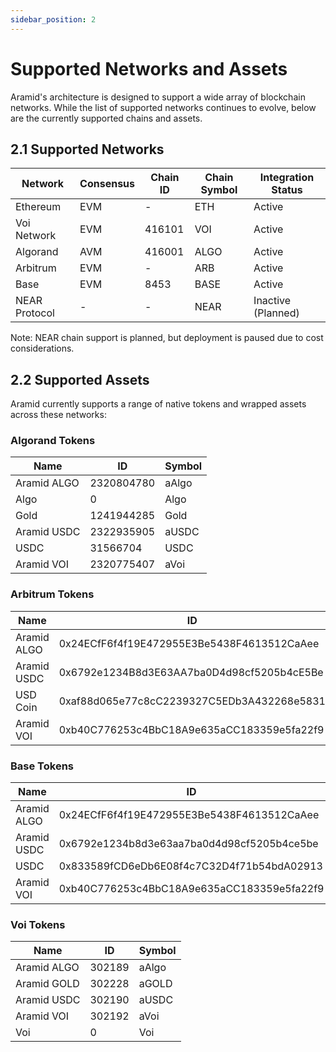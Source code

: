 ```yaml
---
sidebar_position: 2
---
```


# Supported Networks and Assets

Aramid's architecture is designed to support a wide array of blockchain networks. While the list of supported networks continues to evolve, below are the currently supported chains and assets.

## 2.1 Supported Networks

| Network       | Consensus | Chain ID | Chain Symbol | Integration Status |
|---------------|-----------|----------|--------------|-------------------|
| Ethereum      | EVM       | -        | ETH          | Active            |
| Voi Network   | EVM       | 416101   | VOI          | Active            |
| Algorand      | AVM       | 416001   | ALGO         | Active            |
| Arbitrum      | EVM       | -        | ARB          | Active            |
| Base          | EVM       | 8453     | BASE         | Active            |
| NEAR Protocol | -         | -        | NEAR         | Inactive (Planned)|

Note: NEAR chain support is planned, but deployment is paused due to cost considerations.

## 2.2 Supported Assets

Aramid currently supports a range of native tokens and wrapped assets across these networks:

### Algorand Tokens

| Name        | ID         | Symbol |
|-------------|------------|--------|
| Aramid ALGO | 2320804780 | aAlgo  |
| Algo        | 0          | Algo   |
| Gold        | 1241944285 | Gold   |
| Aramid USDC | 2322935905 | aUSDC  |
| USDC        | 31566704   | USDC   |
| Aramid VOI  | 2320775407 | aVoi   |

### Arbitrum Tokens

| Name        | ID                                         | Symbol |
|-------------|-------------------------------------------|--------|
| Aramid ALGO | 0x24ECfF6f4f19E472955E3Be5438F4613512CaAee | aAlgo  |
| Aramid USDC | 0x6792e1234B8d3E63AA7ba0D4d98cf5205b4cE5Be | aUSDC  |
| USD Coin    | 0xaf88d065e77c8cC2239327C5EDb3A432268e5831 | USDC   |
| Aramid VOI  | 0xb40C776253c4BbC18A9e635aCC183359e5fa22f9 | aVoi   |

### Base Tokens

| Name        | ID                                         | Symbol |
|-------------|-------------------------------------------|--------|
| Aramid ALGO | 0x24ECfF6f4f19E472955E3Be5438F4613512CaAee | aAlgo  |
| Aramid USDC | 0x6792e1234b8d3e63aa7ba0d4d98cf5205b4ce5be | aUSDC  |
| USDC        | 0x833589fCD6eDb6E08f4c7C32D4f71b54bdA02913 | USDC   |
| Aramid VOI  | 0xb40C776253c4BbC18A9e635aCC183359e5fa22f9 | aVoi   |

### Voi Tokens

| Name        | ID     | Symbol |
|-------------|--------|--------|
| Aramid ALGO | 302189 | aAlgo  |
| Aramid GOLD | 302228 | aGOLD  |
| Aramid USDC | 302190 | aUSDC  |
| Aramid VOI  | 302192 | aVoi   |
| Voi         | 0      | Voi    |
